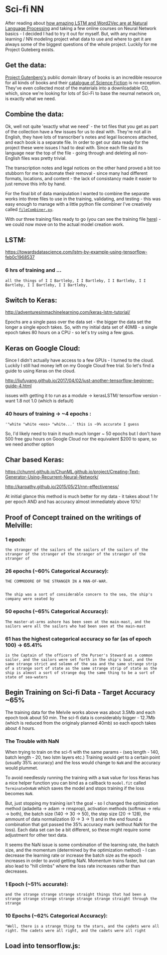 # Sci-fi NN

After reading about [how amazing LSTM and Word2Vec are at Natural Language Processing](http://colah.github.io/posts/2014-07-NLP-RNNs-Representations/) and taking a few online courses on Neural Network basics - I decided I had to try it out for myself. But, with any machine learning / NN modeling project what data to use and where to get it are always some of the biggest questions of the whole project. Luckily for me Project Guteberg exists.
## Get the data:
[Project Gutenberg's](https://www.gutenberg.org/) public domain library of books is an incredible resource for all kinds of books and their [catalogue of Science Fiction](https://www.gutenberg.org/wiki/Science_Fiction_(Bookshelf)) is no exception. They've even collected most of the materials into a downloadable CD, which, since we're looking for lots of Sci-Fi to base the neurnal network on, is exactly what we need.

## Combine the data:
Ok, well not quite 'exactly what we need' - the txt files that you get as part of the collection have a few issues for us to deal with. They're not all in English, they have lots of transcriber's notes and legal liscences attached, and each book is a separate file.
In order to get our data ready for the project these were issues I had to deal with. Since each file said its language near the top of the file - going through and deleting all non-English files was pretty trivial. 

The transcription notes and legal notices on the other hand proved a bit too stubborn for me to automate their removal - since many had different formats, locations, and content - the lack of consistancy made it easier to just remove this info by hand.

For the final bit of data manipulation I wanted to combine the separate works into three files to use in the training, validating, and testing - this was easy enough to manage with a little python file combiner I've creatively called [`fileCombiner.py`](fileCombiner.py).

With our three training files ready to go (you can see the training file [here](input_data/combined.train.txt)) - we could now move on to the actual model creation work.

## LSTM: 

https://towardsdatascience.com/lstm-by-example-using-tensorflow-feb0c1968537

### 6 hrs of training and ...

    all the things of I I Bartleby, I I Bartleby, I I Bartleby, I I Bartleby, I I Bartleby, I I Bartleby,

## Switch to Keras:

http://adventuresinmachinelearning.com/keras-lstm-tutorial/

Epochs are a single pass over the data set - the bigger the data set the longer a single epoch takes. So, with my initial data set of 40MB - a single epoch takes 80 hours on a CPU - so let's try using a few gpus.

## Keras on Google Cloud:
Since I didn't actually have access to a few GPUs - I turned to the cloud. Luckily I still had money left on my Google Cloud free trial. So let's find a guide to using Keras on the cloud.

http://liufuyang.github.io/2017/04/02/just-another-tensorflow-beginner-guide-4.html

issues with getting it to run as a module -> kerasLSTM/
tensorflow version - want 1.8 not 1.0 (which is default)

### 40 hours of training -> ~4 epochs :

    '"white "white <eos> "white...' this is ~9% accurate I guess

So, I'd likely need to train it much much longer ~ 50 epochs but I don't have 500 free gpu hours on Google Cloud nor the equivalent $200 to spare, so we need another option

## Char based Keras:
https://chunml.github.io/ChunML.github.io/project/Creating-Text-Generator-Using-Recurrent-Neural-Network/

http://karpathy.github.io/2015/05/21/rnn-effectiveness/

At initial glance this method is much better for my data - it takes about 1 hr per epoch AND and has accuracy almost immediately above 10%!

## Proof of Concept trained on the writings of Melville:

### 1 epoch:
    the stranger of the sailors of the sailors of the sailors of the stranger of the stranger of the stranger of the stranger of the stranger of

### 26 epochs (~60% Categorical Accuracy):
    THE COMMODORE OF THE STRANGER IN A MAN-OF-WAR.


    The ship was a sort of considerable concern to the sea, the ship's company were seated by

### 50 epochs (~65% Categorical Accuracy):
    The master-at-arms ashore has been seen at the main-mast, and the sailors were all the sailors who had been seen at the main-mast

### 61 has the highest categorical accuracy so far (as of epoch 100) -> 65.41%

    is the Captain of the officers of the Purser's Steward as a common sailor, and the sailors were set forth in the ship's boat, and the same strange strict and solemn of the sea and the same strange strip of a strange sort of state as the same strange strip of state as the ship is almost a sort of strange dog the same thing to be a sort of state of sea-waters

## Begin Training on Sci-fi Data - Target Accuracy ~65%
The training data for the Melvile works above was about 3.5Mb and each epoch took about 50 min. The sci-fi data is considerably bigger - 12.7Mb (which is reduced from the originaly planned 40mb) so each epoch takes about 4 hours.

### The Trouble with NaN
When trying to train on the sci-fi with the same params - (seq length - 140, batch length - 20, two lstm layers etc.) Training would get to a certain point (usually 35% accuracy) and the loss would change to `NaN` and the accuracy would plummet.

To avoid needlessly running the training with a `NaN` value for loss Keras has a nice helper function you can bind as a callback to `model.fit` called `TerminateOnNaN` which saves the model and stops training if the loss becomes `NaN`.

But, just stopping my training isn't the goal - so I changed the optimization method (adadelta -> adam -> rmsprop), activation methods (softmax -> relu -> both), the batch size (140 -> 30 -> 50), the step size (20 -> 128), the ammount of data normalization (0 -> 3 -> 1) and in the end found a combination that got passed the 35% accuracy mark (without NaN for the loss). Each data set can be a bit different, so these might require some adjustment for other text data.

It seems the NaN issue is some combination of the learning rate, the batch size, and the momentum (determined by the optimization method) - I can decrease the learning rate or increase the batch size as the epoch increases in order to avoid getting NaN. Momentum trains faster, but can also lead to "hill climbs" where the loss rate increases rather than decreases.

### 1 Epoch (~51% accurate):
    and the strange strange strange straight things that had been a strange strange strange strange strange strange straight through the strange

### 10 Epochs (~62% Categorical Accuracy):
    "Well, there is a strange thing to the stars, and the cadets were all right. The cadets were all right, and the cadets were all right



## Load into tensorflow.js:
